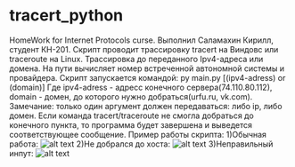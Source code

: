 # tracert_python
HomeWork for Internet Protocols curse.
Выполнил Саламахин Кирилл, студент КН-201.
Скрипт проводит трассировку tracert на Виндовс или traceroute на Linux.
Трассировка до переданного Ipv4-адреса или домена.
На пути вычисляет номер встреченной автономной системы и провайдера.
Скрипт запускается командой:
py main.py [(ipv4-adress) or (domain)]
Где ipv4-adress - адресс конечного сервера(74.110.80.112),
domain - домен, до которого нужно добраться(urfu.ru, vk.com).
Замечание: только один аргумент должен передаваться: либо ip, либо домен.
Если команда tracert/traceroute не смогла добраться до конечного пункта, то программа будет завершена и выведется соответствующее сообщение.
Пример работы скрипта:
1)Обычная работа: 
![alt text](https://github.com/Wallking110/tracert_python/blob/develop/Right_work.jpg?raw=true)
2)Не добрался до хоста:
![alt text](https://github.com/Wallking110/tracert_python/blob/develop/didntreached.jpg?raw=true)
3)Неправильный инпут:
![alt text](https://github.com/Wallking110/tracert_python/blob/develop/badinput.jpg?raw=true)